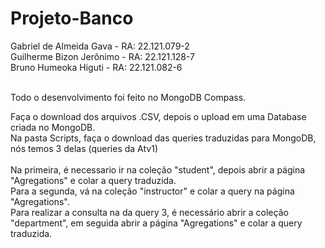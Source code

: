 # Projeto-Banco

  Gabriel de Almeida Gava - RA: 22.121.079-2 <br>
  Guilherme Bizon Jerônimo - RA: 22.121.128-7 <br>
  Bruno Humeoka Higuti - RA: 22.121.082-6 <br>
  
<br>Todo o desenvolvimento foi feito no MongoDB Compass.<br>

Faça o download dos arquivos .CSV, depois o upload em uma Database criada no MongoDB.<br>
Na pasta Scripts, faça o download das queries traduzidas para MongoDB, nós temos 3 delas (queries da Atv1)<br><br>
Na primeira, é necessario ir na coleção "student", depois abrir a página "Agregations" e colar a query traduzida.<br>
Para a segunda, vá na coleção "instructor" e colar a query na página "Agregations".<br>
Para realizar a consulta na da query 3, é necessário abrir a coleção "department", em seguida abrir a página "Agregations" e colar a query traduzida.<br>
